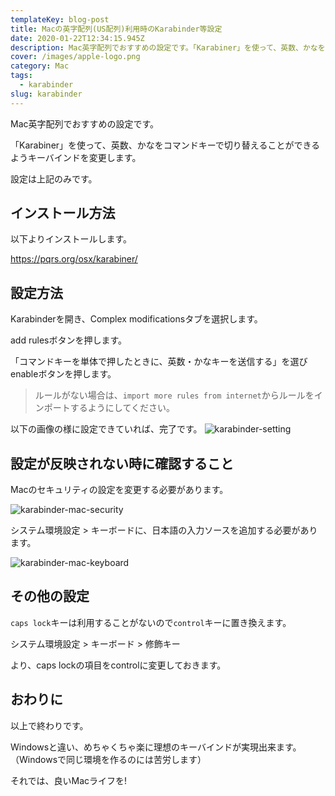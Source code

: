 ```yaml
---
templateKey: blog-post
title: Macの英字配列(US配列)利用時のKarabinder等設定
date: 2020-01-22T12:34:15.945Z
description: Mac英字配列でおすすめの設定です。「Karabiner」を使って、英数、かなをコマンドキーで切り替えることができるようキーバインドを変更します。
cover: /images/apple-logo.png
category: Mac
tags:
  - karabinder
slug: karabinder
---
```


Mac英字配列でおすすめの設定です。

「Karabiner」を使って、英数、かなをコマンドキーで切り替えることができるようキーバインドを変更します。

設定は上記のみです。

## インストール方法

以下よりインストールします。

https://pqrs.org/osx/karabiner/

## 設定方法

Karabinderを開き、Complex modificationsタブを選択します。

add rulesボタンを押します。

「コマンドキーを単体で押したときに、英数・かなキーを送信する」を選びenableボタンを押します。

> ルールがない場合は、`import more rules from internet`からルールをインポートするようにしてください。

以下の画像の様に設定できていれば、完了です。
<img src="/images/karabinder-setting.png" alt="karabinder-setting" class="css-9taffg" />

## 設定が反映されない時に確認すること

Macのセキュリティの設定を変更する必要があります。

<img src="/images/karabinder-mac-security.png" alt="karabinder-mac-security" class="css-9taffg" />

システム環境設定 > キーボードに、日本語の入力ソースを追加する必要があります。

<img src="/images/karabinder-mac-keyboard.png" alt="karabinder-mac-keyboard" class="css-9taffg" />


## その他の設定

`caps lock`キーは利用することがないので`control`キーに置き換えます。

システム環境設定 > キーボード > 修飾キー

より、caps lockの項目をcontrolに変更しておきます。

## おわりに

以上で終わりです。

Windowsと違い、めちゃくちゃ楽に理想のキーバインドが実現出来ます。（Windowsで同じ環境を作るのには苦労します）

それでは、良いMacライフを!
